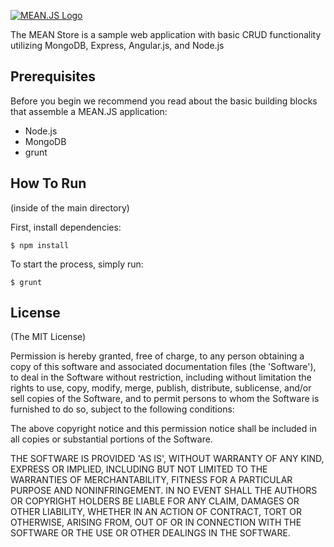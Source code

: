 [![MEAN.JS Logo](http://meanjs.org/img/logo-small.png)](http://meanjs.org/)


The MEAN Store is a sample web application with basic CRUD functionality utilizing MongoDB, Express, Angular.js, and Node.js

## Prerequisites
Before you begin we recommend you read about the basic building blocks that assemble a MEAN.JS application: 
* Node.js
* MongoDB
* grunt


## How To Run

(inside of the main directory)

First, install dependencies:
```
$ npm install
```
To start the process, simply run:
```
$ grunt
```




## License
(The MIT License)

Permission is hereby granted, free of charge, to any person obtaining
a copy of this software and associated documentation files (the
'Software'), to deal in the Software without restriction, including
without limitation the rights to use, copy, modify, merge, publish,
distribute, sublicense, and/or sell copies of the Software, and to
permit persons to whom the Software is furnished to do so, subject to
the following conditions:

The above copyright notice and this permission notice shall be
included in all copies or substantial portions of the Software.

THE SOFTWARE IS PROVIDED 'AS IS', WITHOUT WARRANTY OF ANY KIND,
EXPRESS OR IMPLIED, INCLUDING BUT NOT LIMITED TO THE WARRANTIES OF
MERCHANTABILITY, FITNESS FOR A PARTICULAR PURPOSE AND NONINFRINGEMENT.
IN NO EVENT SHALL THE AUTHORS OR COPYRIGHT HOLDERS BE LIABLE FOR ANY
CLAIM, DAMAGES OR OTHER LIABILITY, WHETHER IN AN ACTION OF CONTRACT,
TORT OR OTHERWISE, ARISING FROM, OUT OF OR IN CONNECTION WITH THE
SOFTWARE OR THE USE OR OTHER DEALINGS IN THE SOFTWARE.
